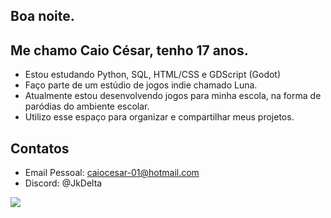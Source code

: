 ## Boa noite.

## Me chamo Caio César, tenho 17 anos.

- Estou estudando Python, SQL, HTML/CSS e GDScript (Godot)
- Faço parte de um estúdio de jogos indie chamado Luna.
- Atualmente estou desenvolvendo jogos para minha escola, na forma de paródias do ambiente escolar.
- Utilizo esse espaço para organizar e compartilhar meus projetos.

## Contatos

- Email Pessoal: caiocesar-01@hotmail.com
- Discord: @JkDelta

![](https://media1.tenor.com/m/cBD0C0fhgDEAAAAC/higuruma-jjk.gif)
